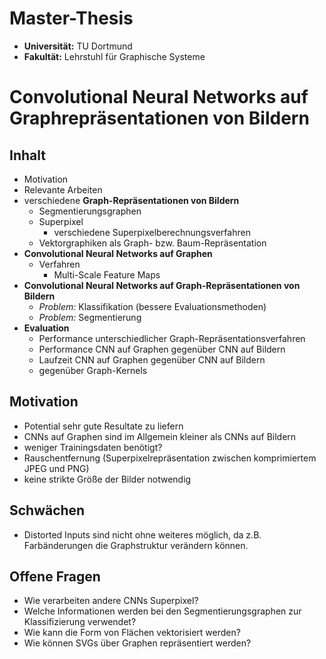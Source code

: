 # Master-Thesis

* **Universität:** TU Dortmund
* **Fakultät:** Lehrstuhl für Graphische Systeme

# Convolutional Neural Networks auf Graphrepräsentationen von Bildern

## Inhalt

* Motivation
* Relevante Arbeiten
* verschiedene **Graph-Repräsentationen von Bildern**
  * Segmentierungsgraphen
  * Superpixel
    * verschiedene Superpixelberechnungsverfahren
  * Vektorgraphiken als Graph- bzw. Baum-Repräsentation
* **Convolutional Neural Networks auf Graphen**
  * Verfahren
    * Multi-Scale Feature Maps
* **Convolutional Neural Networks auf Graph-Repräsentationen von Bildern**
  * *Problem:* Klassifikation (bessere Evaluationsmethoden)
  * *Problem:* Segmentierung
* **Evaluation**
  * Performance unterschiedlicher Graph-Repräsentationsverfahren
  * Performance CNN auf Graphen gegenüber CNN auf Bildern
  * Laufzeit CNN auf Graphen gegenüber CNN auf Bildern
  * gegenüber Graph-Kernels

## Motivation

* Potential sehr gute Resultate zu liefern
* CNNs auf Graphen sind im Allgemein kleiner als CNNs auf Bildern
* weniger Trainingsdaten benötigt?
* Rauschentfernung (Superpixelrepräsentation zwischen komprimiertem JPEG und
  PNG)
* keine strikte Größe der Bilder notwendig

## Schwächen

* Distorted Inputs sind nicht ohne weiteres möglich, da z.B. Farbänderungen die
  Graphstruktur verändern können.

## Offene Fragen

* Wie verarbeiten andere CNNs Superpixel?
* Welche Informationen werden bei den Segmentierungsgraphen zur Klassifizierung
  verwendet?
* Wie kann die Form von Flächen vektorisiert werden?
* Wie können SVGs über Graphen repräsentiert werden?
